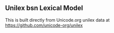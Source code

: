 Unilex bsn Lexical Model
----------------------

This is built directly from Unicode.org unilex data at
https://github.com/unicode-org/unilex
